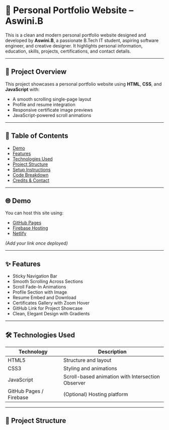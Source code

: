 # 🌟 Personal Portfolio Website – Aswini.B

This is a clean and modern personal portfolio website designed and developed by **Aswini.B**, a passionate B.Tech IT student, aspiring software engineer, and creative designer. It highlights personal information, education, skills, projects, certifications, and contact details.

---

## 🚀 Project Overview

This project showcases a personal portfolio website using **HTML**, **CSS**, and **JavaScript** with:
- A smooth scrolling single-page layout
- Profile and resume integration
- Responsive certificate image previews
- JavaScript-powered scroll animations

---

## 🧾 Table of Contents

- [Demo](#🌐-demo)
- [Features](#✨-features)
- [Technologies Used](#🛠️-technologies-used)
- [Project Structure](#📁-project-structure)
- [Setup Instructions](#📦-how-to-use)
- [Code Breakdown](#🧩-code-breakdown)
- [Credits & Contact](#📧-contact)

---

## 🌐 Demo

You can host this site using:
- [GitHub Pages](https://pages.github.com)
- [Firebase Hosting](https://firebase.google.com/docs/hosting)
- [Netlify](https://www.netlify.com/)

*(Add your link once deployed)*

---

## ✨ Features

- Sticky Navigation Bar
- Smooth Scrolling Across Sections
- Scroll Fade-In Animations
- Profile Section with Image
- Resume Embed and Download
- Certificates Gallery with Zoom Hover
- GitHub Link for Project Showcase
- Clean, Elegant Design with Gradients

---

## 🛠️ Technologies Used

| Technology    | Description                              |
|---------------|------------------------------------------|
| HTML5         | Structure and layout                     |
| CSS3          | Styling and animations                   |
| JavaScript    | Scroll-based animation with Intersection Observer |
| GitHub Pages / Firebase | (Optional) Hosting platform     |

---

## 📁 Project Structure


